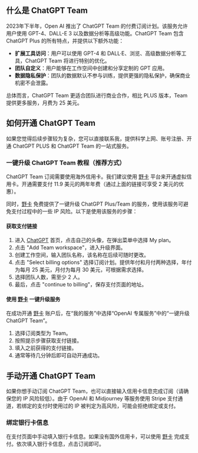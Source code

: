 ## 什么是 ChatGPT Team

2023年下半年，Open AI 推出了 ChatGPT Team 的付费订阅计划。该服务允许用户使用 GPT-4、DALL-E 3 以及数据分析等高级功能。ChatGPT Team 包含 ChatGPT Plus 的所有特点，并提供以下额外功能：

- **扩展工具访问**：用户可以使用 GPT-4 和 DALL·E、浏览、高级数据分析等工具，ChatGPT Team 将进行特别的优化。
- **团队自定义**：用户能够在工作空间中创建和分享定制的 GPT 应用。
- **数据隐私保护**：团队的数据默认不参与训练，提供更强的隐私保护，确保商业机密不会泄露。

总体而言，ChatGPT Team 更适合团队进行商业合作，相比 PLUS 版本，Team 提供更多服务，月费为 25 美元。

## 如何开通 ChatGPT Team

如果您觉得后续步骤较为复杂，您可以直接联系我，提供科学上网、账号注册、开通 ChatGPT PLUS 和 ChatGPT Team 的一站式服务。

### 一键升级 ChatGPT Team 教程（推荐方式）

ChatGPT Team 订阅需要使用海外信用卡。我们建议使用 [野卡](https://bit.ly/bewildcard) 平台来开通虚拟信用卡。开通需要支付 11.9 美元的两年年费（通过上面的链接可享受 2 美元的优惠）。

同时，[野卡](https://bit.ly/bewildcard) 免费提供了一键升级 ChatGPT Plus/Team 的服务，使用该服务可避免支付过程中的一些 IP 风险。以下是使用该服务的步骤：

#### 获取支付链接

1. 进入 [ChatGPT](https://chat.openai.com/) 首页，点击自己的头像，在弹出菜单中选择 My plan。
2. 点击 "Add Team workspace"，进入升级界面。
3. 创建工作空间，输入团队名称，该名称在后续可随时更改。
4. 点击 "Select billing options" 选择订阅计划。提供年付和月付两种选择，年付为每月 25 美元，月付为每月 30 美元，可根据需求选择。
5. 选择团队人数，需至少 2 人。
6. 最后，点击 "continue to billing"，保存支付页面的地址。

#### 使用 [野卡](https://bit.ly/bewildcard) 一键升级服务

在成功开通 [野卡](https://bit.ly/bewildcard) 账户后，在“我的服务”中选择“OpenAI 专属服务”中的“一键升级 ChatGPT Team”。

1. 选择订阅类型为 Team。
2. 按照提示步骤获取支付链接。
3. 填入之前获得的支付链接。
4. 通常等待几分钟后即可自动开通成功。

## 手动开通 ChatGPT Team

如果你想手动订阅 ChatGPT Team，也可以直接输入信用卡信息完成订阅（请确保您的 IP 风险较低）。由于 OpenAI 和 Midjourney 等服务使用 Stripe 支付通道，若绑定的支付时使用过的 IP 被判定为高风险，可能会拒绝绑定或支付。

### 绑定银行卡信息

在支付页面中手动填入银行卡信息。如果没有国外信用卡，可以使用 [野卡](https://bit.ly/bewildcard) 完成支付。依次填入银行卡信息，点击订阅即可。